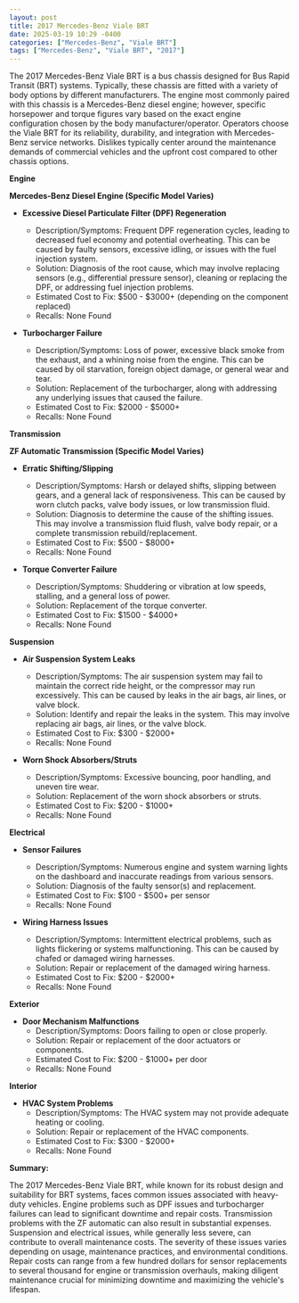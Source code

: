 ```yaml
---
layout: post
title: 2017 Mercedes-Benz Viale BRT
date: 2025-03-19 10:29 -0400
categories: ["Mercedes-Benz", "Viale BRT"]
tags: ["Mercedes-Benz", "Viale BRT", "2017"]
---
```

The 2017 Mercedes-Benz Viale BRT is a bus chassis designed for Bus Rapid Transit (BRT) systems. Typically, these chassis are fitted with a variety of body options by different manufacturers. The engine most commonly paired with this chassis is a Mercedes-Benz diesel engine; however, specific horsepower and torque figures vary based on the exact engine configuration chosen by the body manufacturer/operator. Operators choose the Viale BRT for its reliability, durability, and integration with Mercedes-Benz service networks. Dislikes typically center around the maintenance demands of commercial vehicles and the upfront cost compared to other chassis options.

**Engine**

**Mercedes-Benz Diesel Engine (Specific Model Varies)**

*   **Excessive Diesel Particulate Filter (DPF) Regeneration**
    *   Description/Symptoms: Frequent DPF regeneration cycles, leading to decreased fuel economy and potential overheating. This can be caused by faulty sensors, excessive idling, or issues with the fuel injection system.
    *   Solution: Diagnosis of the root cause, which may involve replacing sensors (e.g., differential pressure sensor), cleaning or replacing the DPF, or addressing fuel injection problems.
    *   Estimated Cost to Fix: $500 - $3000+ (depending on the component replaced)
    *   Recalls: None Found

*   **Turbocharger Failure**
    *   Description/Symptoms: Loss of power, excessive black smoke from the exhaust, and a whining noise from the engine. This can be caused by oil starvation, foreign object damage, or general wear and tear.
    *   Solution: Replacement of the turbocharger, along with addressing any underlying issues that caused the failure.
    *   Estimated Cost to Fix: $2000 - $5000+
    *   Recalls: None Found

**Transmission**

**ZF Automatic Transmission (Specific Model Varies)**

*   **Erratic Shifting/Slipping**
    *   Description/Symptoms: Harsh or delayed shifts, slipping between gears, and a general lack of responsiveness. This can be caused by worn clutch packs, valve body issues, or low transmission fluid.
    *   Solution: Diagnosis to determine the cause of the shifting issues. This may involve a transmission fluid flush, valve body repair, or a complete transmission rebuild/replacement.
    *   Estimated Cost to Fix: $500 - $8000+
    *   Recalls: None Found

*   **Torque Converter Failure**
    *   Description/Symptoms: Shuddering or vibration at low speeds, stalling, and a general loss of power.
    *   Solution: Replacement of the torque converter.
    *   Estimated Cost to Fix: $1500 - $4000+
    *   Recalls: None Found

**Suspension**

*   **Air Suspension System Leaks**
    *   Description/Symptoms: The air suspension system may fail to maintain the correct ride height, or the compressor may run excessively. This can be caused by leaks in the air bags, air lines, or valve block.
    *   Solution: Identify and repair the leaks in the system. This may involve replacing air bags, air lines, or the valve block.
    *   Estimated Cost to Fix: $300 - $2000+
    *   Recalls: None Found

*   **Worn Shock Absorbers/Struts**
    *   Description/Symptoms: Excessive bouncing, poor handling, and uneven tire wear.
    *   Solution: Replacement of the worn shock absorbers or struts.
    *   Estimated Cost to Fix: $200 - $1000+
    *   Recalls: None Found

**Electrical**

*   **Sensor Failures**
    *   Description/Symptoms: Numerous engine and system warning lights on the dashboard and inaccurate readings from various sensors.
    *   Solution: Diagnosis of the faulty sensor(s) and replacement.
    *   Estimated Cost to Fix: $100 - $500+ per sensor
    *   Recalls: None Found

*   **Wiring Harness Issues**
    *   Description/Symptoms: Intermittent electrical problems, such as lights flickering or systems malfunctioning. This can be caused by chafed or damaged wiring harnesses.
    *   Solution: Repair or replacement of the damaged wiring harness.
    *   Estimated Cost to Fix: $200 - $2000+
    *   Recalls: None Found

**Exterior**

*   **Door Mechanism Malfunctions**
    *   Description/Symptoms: Doors failing to open or close properly.
    *   Solution: Repair or replacement of the door actuators or components.
    *   Estimated Cost to Fix: $200 - $1000+ per door
    *   Recalls: None Found

**Interior**

*   **HVAC System Problems**
    *   Description/Symptoms: The HVAC system may not provide adequate heating or cooling.
    *   Solution: Repair or replacement of the HVAC components.
    *   Estimated Cost to Fix: $300 - $2000+
    *   Recalls: None Found

**Summary:**

The 2017 Mercedes-Benz Viale BRT, while known for its robust design and suitability for BRT systems, faces common issues associated with heavy-duty vehicles. Engine problems such as DPF issues and turbocharger failures can lead to significant downtime and repair costs. Transmission problems with the ZF automatic can also result in substantial expenses. Suspension and electrical issues, while generally less severe, can contribute to overall maintenance costs. The severity of these issues varies depending on usage, maintenance practices, and environmental conditions. Repair costs can range from a few hundred dollars for sensor replacements to several thousand for engine or transmission overhauls, making diligent maintenance crucial for minimizing downtime and maximizing the vehicle's lifespan.

